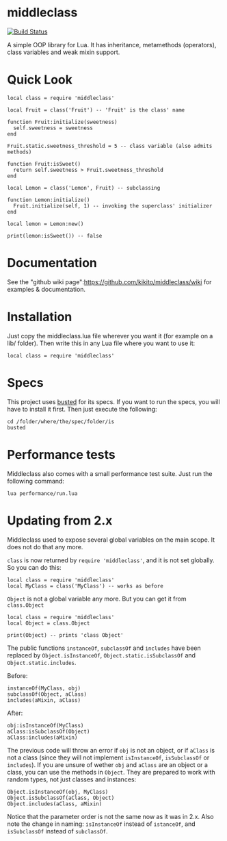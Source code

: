 middleclass
===========

[![Build Status](https://travis-ci.org/kikito/middleclass.png?branch=master)](https://travis-ci.org/kikito/middleclass)

A simple OOP library for Lua. It has inheritance, metamethods (operators), class variables and weak mixin support.

Quick Look
==========

    local class = require 'middleclass'

    local Fruit = class('Fruit') -- 'Fruit' is the class' name

    function Fruit:initialize(sweetness)
      self.sweetness = sweetness
    end

    Fruit.static.sweetness_threshold = 5 -- class variable (also admits methods)

    function Fruit:isSweet()
      return self.sweetness > Fruit.sweetness_threshold
    end

    local Lemon = class('Lemon', Fruit) -- subclassing

    function Lemon:initialize()
      Fruit.initialize(self, 1) -- invoking the superclass' initializer
    end

    local lemon = Lemon:new()

    print(lemon:isSweet()) -- false

Documentation
=============

See the "github wiki page":https://github.com/kikito/middleclass/wiki for examples & documentation.

Installation
============

Just copy the middleclass.lua file wherever you want it (for example on a lib/ folder). Then write this in any Lua file where you want to use it:

    local class = require 'middleclass'

Specs
=====

This project uses [busted](http://olivinelabs.com/busted/) for its specs. If you want to run the specs, you will have to install it first. Then just execute the following:

    cd /folder/where/the/spec/folder/is
    busted

Performance tests
=================

Middleclass also comes with a small performance test suite. Just run the following command:

    lua performance/run.lua

Updating from 2.x
=================

Middleclass used to expose several global variables on the main scope. It does not do that any more.

`class` is now returned by `require 'middleclass'`, and it is not set globally. So you can do this:

    local class = require 'middleclass'
    local MyClass = class('MyClass') -- works as before

`Object` is not a global variable any more. But you can get it from `class.Object`

    local class = require 'middleclass'
    local Object = class.Object

    print(Object) -- prints 'class Object'

The public functions `instanceOf`, `subclassOf` and `includes` have been replaced by `Object.isInstanceOf`, `Object.static.isSubclassOf` and `Object.static.includes`.

Before:

    instanceOf(MyClass, obj)
    subclassOf(Object, aClass)
    includes(aMixin, aClass)

After:

    obj:isInstanceOf(MyClass)
    aClass:isSubclassOf(Object)
    aClass:includes(aMixin)

The previous code will throw an error if `obj` is not an object, or if `aClass` is not a class (since they will not implement `isInstanceOf`, `isSubclassOf` or `includes`).
If you are unsure of wether `obj` and `aClass` are an object or a class, you can use the methods in `Object`. They are prepared to work with random types, not just classes and instances:

    Object.isInstanceOf(obj, MyClass)
    Object.isSubclassOf(aClass, Object)
    Object.includes(aClass, aMixin)

Notice that the parameter order is not the same now as it was in 2.x. Also note the change in naming: `isInstanceOf` instead of `istanceOf`, and `isSubclassOf` instead of `subclassOf`.



